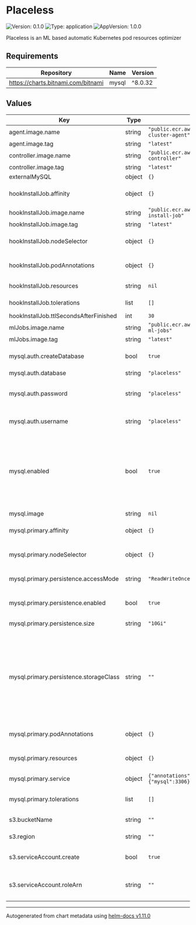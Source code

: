 # Placeless

![Version: 0.1.0](https://img.shields.io/badge/Version-0.1.0-informational?style=flat-square) ![Type: application](https://img.shields.io/badge/Type-application-informational?style=flat-square) ![AppVersion: 1.0.0](https://img.shields.io/badge/AppVersion-1.0.0-informational?style=flat-square)

Placeless is an ML based automatic Kubernetes pod resources optimizer

## Requirements

| Repository | Name | Version |
|------------|------|---------|
| https://charts.bitnami.com/bitnami | mysql | ^8.0.32 |

## Values

| Key | Type | Default | Description |
|-----|------|---------|-------------|
| agent.image.name | string | `"public.ecr.aws/k6h2e2u3/placeless-cluster-agent"` |  |
| agent.image.tag | string | `"latest"` |  |
| controller.image.name | string | `"public.ecr.aws/k6h2e2u3/placeless-controller"` |  |
| controller.image.tag | string | `"latest"` |  |
| externalMySQL | object | `{}` |  |
| hookInstallJob.affinity | object | `{}` | Affinity for scheduled worker pod assignment |
| hookInstallJob.image.name | string | `"public.ecr.aws/k6h2e2u3/placeless-install-job"` |  |
| hookInstallJob.image.tag | string | `"latest"` |  |
| hookInstallJob.nodeSelector | object | `{}` | Node labels for scheduled worker pod assignment |
| hookInstallJob.podAnnotations | object | `{}` | Annotations for scheduled worker pod assignment |
| hookInstallJob.resources | string | `nil` | Job worker resource requests and limits |
| hookInstallJob.tolerations | list | `[]` | Tolerations for server pod assignment |
| hookInstallJob.ttlSecondsAfterFinished | int | `30` | ttl for install job |
| mlJobs.image.name | string | `"public.ecr.aws/k6h2e2u3/placeless-ml-jobs"` |  |
| mlJobs.image.tag | string | `"latest"` |  |
| mysql.auth.createDatabase | bool | `true` | Whether to create the .Values.auth.database or not |
| mysql.auth.database | string | `"placeless"` |  |
| mysql.auth.password | string | `"placeless"` | REQUIRED: mysql password for placeless user (when mysql chart enabled) |
| mysql.auth.username | string | `"placeless"` | mysql username for placeless user (when mysql chart enabled) |
| mysql.enabled | bool | `true` | Whether to deploy a MySQL server to satisfy the applications database requirements. To use an external MySQL set this to false and configure the externalmysql parameter. |
| mysql.image | string | `nil` |  |
| mysql.primary.affinity | object | `{}` | Affinity for MySQL primary pods assignment |
| mysql.primary.nodeSelector | object | `{}` | Node labels for MySQL primary pods assignment |
| mysql.primary.persistence.accessMode | string | `"ReadWriteOnce"` | Use mysql volume as ReadOnly or ReadWrite |
| mysql.primary.persistence.enabled | bool | `true` | Use a PVC to persist mysql data (when mysql chart enabled) |
| mysql.primary.persistence.size | string | `"10Gi"` | PVC Storage Request size for mysql volume |
| mysql.primary.persistence.storageClass | string | `""` | Storage Class for mysql backing PVC. If undefined (the default) or set to null, no storageClassName spec is set, choosing the default provisioner.  (gp2 on AWS, standard on GKE, AWS & OpenStack). |
| mysql.primary.podAnnotations | object | `{}` | Additional pod annotations for MySQL primary pods |
| mysql.primary.resources | object | `{}` | MySQL primary container's resource requests and limits |
| mysql.primary.service | object | `{"annotations":{},"ports":{"mysql":3306},"type":"ClusterIP"}` | MySQL Primary Service parameters |
| mysql.primary.tolerations | list | `[]` | Tolerations for MySQL primary pods assignment |
| s3.bucketName | string | `""` | The name of the S3 bucket |
| s3.region | string | `""` | The region of the S3 bucket |
| s3.serviceAccount.create | bool | `true` | Specifies whether a service account should be created |
| s3.serviceAccount.roleArn | string | `""` | role to assign to service accounts (should have r+w access to the bucket) |

----------------------------------------------
Autogenerated from chart metadata using [helm-docs v1.11.0](https://github.com/norwoodj/helm-docs/releases/v1.11.0)
